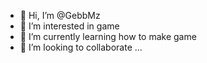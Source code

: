 - 👋 Hi, I’m @GebbMz
- 👀 I’m interested in game
- 🌱 I’m currently learning how to make game
- 💞️ I’m looking to collaborate ...

<!---
GebbMz/GebbMz is a ✨ special ✨ repository because its `README.md` (this file) appears on your GitHub profile.
You can click the Preview link to take a look at your changes.
--->

